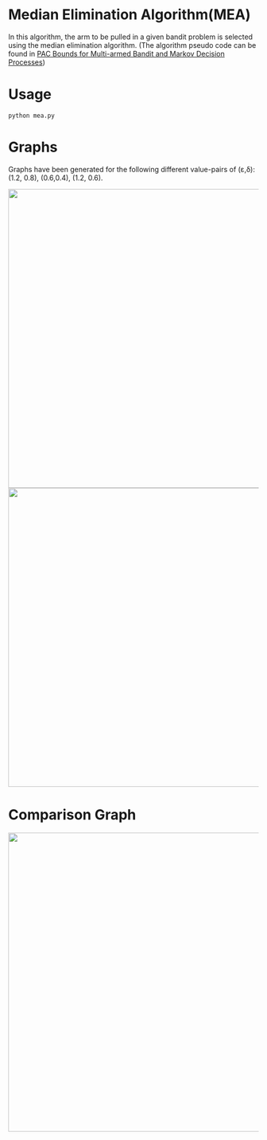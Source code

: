 # Median Elimination Algorithm(MEA)

In this algorithm, the arm to be pulled in a given bandit problem is selected using the median elimination algorithm.
(The algorithm pseudo code can be found in [PAC Bounds for Multi-armed Bandit and Markov Decision Processes](http://citeseerx.ist.psu.edu/viewdoc/download?doi=10.1.1.130.2371&rep=rep1&type=pdf))  


# Usage

```python mea.py```

# Graphs

Graphs have been generated for the following different value-pairs of (&epsilon;,&delta;): (1.2, 0.8), (0.6,0.4), (1.2, 0.6).

<img src="https://github.com/SahanaRamnath/MultiArmedBandit_RL/blob/master/MEA/mea_reward.png" width=600>

<img src="https://github.com/SahanaRamnath/MultiArmedBandit_RL/blob/master/MEA/mea_opt.png" width=600>

# Comparison Graph

<img src="https://github.com/SahanaRamnath/MultiArmedBandit_RL/blob/master/MEA/mea_compare.png" width=600>
